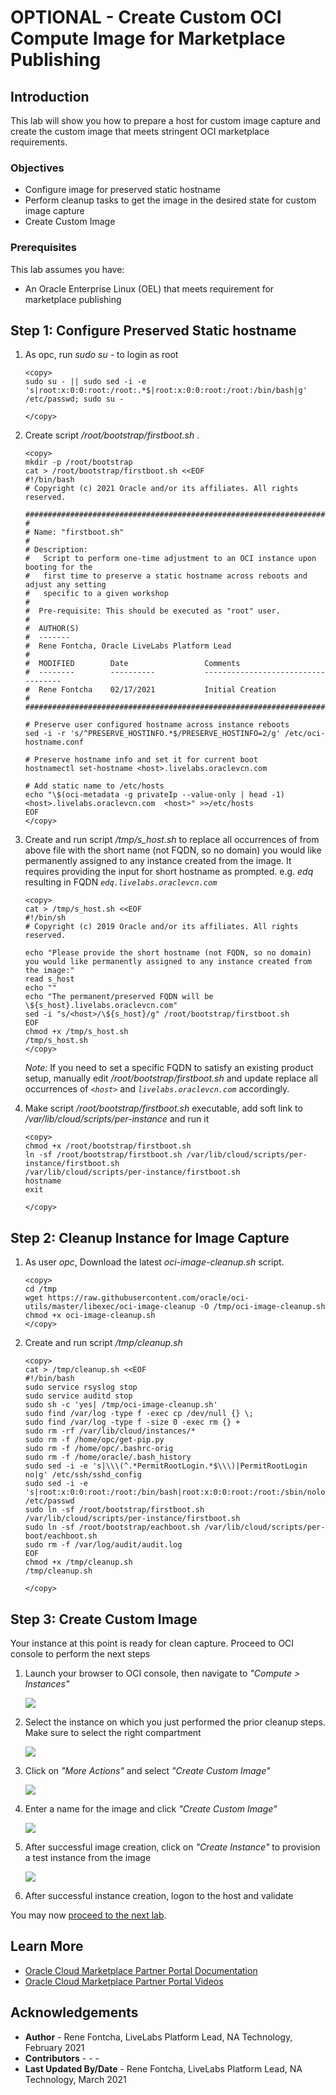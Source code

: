 # OPTIONAL - Create Custom OCI Compute Image for Marketplace Publishing

## Introduction
This lab will show you how to prepare a host for custom image capture and create the custom image that meets stringent OCI marketplace requirements.

### Objectives
- Configure image for preserved static hostname
- Perform cleanup tasks to get the image in the desired state for custom image capture
- Create Custom Image

### Prerequisites
This lab assumes you have:
- An Oracle Enterprise Linux (OEL) that meets requirement for marketplace publishing

## **Step 1**: Configure Preserved Static hostname
1.  As opc, run *sudo su -* to login as root

    ```
    <copy>
    sudo su - || sudo sed -i -e 's|root:x:0:0:root:/root:.*$|root:x:0:0:root:/root:/bin/bash|g' /etc/passwd; sudo su -

    </copy>
    ```

2. Create script */root/bootstrap/firstboot.sh* .

    ```
    <copy>
    mkdir -p /root/bootstrap
    cat > /root/bootstrap/firstboot.sh <<EOF
    #!/bin/bash
    # Copyright (c) 2021 Oracle and/or its affiliates. All rights reserved.

    ################################################################################
    #
    # Name: "firstboot.sh"
    #
    # Description:
    #   Script to perform one-time adjustment to an OCI instance upon booting for the
    #   first time to preserve a static hostname across reboots and adjust any setting
    #   specific to a given workshop
    #
    #  Pre-requisite: This should be executed as "root" user.
    #
    #  AUTHOR(S)
    #  -------
    #  Rene Fontcha, Oracle LiveLabs Platform Lead
    #
    #  MODIFIED        Date                 Comments
    #  --------        ----------           -----------------------------------
    #  Rene Fontcha    02/17/2021           Initial Creation
    #
    ###############################################################################

    # Preserve user configured hostname across instance reboots
    sed -i -r 's/^PRESERVE_HOSTINFO.*$/PRESERVE_HOSTINFO=2/g' /etc/oci-hostname.conf

    # Preserve hostname info and set it for current boot
    hostnamectl set-hostname <host>.livelabs.oraclevcn.com

    # Add static name to /etc/hosts
    echo "\$(oci-metadata -g privateIp --value-only | head -1)   <host>.livelabs.oraclevcn.com  <host>" >>/etc/hosts
    EOF
    </copy>
    ```

3. Create and run script */tmp/s_host.sh* to replace all occurrences of *<host>* from above file with the short name (not FQDN, so no domain) you would like permanently assigned to any instance created from the image. It requires providing the input for short hostname as prompted. e.g. *edq* resulting in FQDN *`edq.livelabs.oraclevcn.com`*

    ```
    <copy>
    cat > /tmp/s_host.sh <<EOF
    #!/bin/sh
    # Copyright (c) 2019 Oracle and/or its affiliates. All rights reserved.

    echo "Please provide the short hostname (not FQDN, so no domain) you would like permanently assigned to any instance created from the image:"
    read s_host
    echo ""
    echo "The permanent/preserved FQDN will be \${s_host}.livelabs.oraclevcn.com"
    sed -i "s/<host>/\${s_host}/g" /root/bootstrap/firstboot.sh
    EOF
    chmod +x /tmp/s_host.sh
    /tmp/s_host.sh
    </copy>
    ```

    *Note:* If you need to set a specific FQDN to satisfy an existing product setup, manually edit */root/bootstrap/firstboot.sh* and update replace all occurrences of *`<host>`* and *`livelabs.oraclevcn.com`* accordingly.

4. Make script */root/bootstrap/firstboot.sh* executable, add soft link to */var/lib/cloud/scripts/per-instance* and run it

    ```
    <copy>
    chmod +x /root/bootstrap/firstboot.sh
    ln -sf /root/bootstrap/firstboot.sh /var/lib/cloud/scripts/per-instance/firstboot.sh
    /var/lib/cloud/scripts/per-instance/firstboot.sh
    hostname
    exit

    </copy>
    ```

## **Step 2**: Cleanup Instance for Image Capture   
1. As user *opc*, Download the latest *oci-image-cleanup.sh* script.

    ```
    <copy>
    cd /tmp
    wget https://raw.githubusercontent.com/oracle/oci-utils/master/libexec/oci-image-cleanup -O /tmp/oci-image-cleanup.sh
    chmod +x oci-image-cleanup.sh
    </copy>
    ```

2. Create and run script */tmp/cleanup.sh*

    ```
    <copy>
    cat > /tmp/cleanup.sh <<EOF
    #!/bin/bash
    sudo service rsyslog stop
    sudo service auditd stop
    sudo sh -c 'yes| /tmp/oci-image-cleanup.sh'
    sudo find /var/log -type f -exec cp /dev/null {} \;
    sudo find /var/log -type f -size 0 -exec rm {} +
    sudo rm -rf /var/lib/cloud/instances/*
    sudo rm -f /home/opc/get-pip.py
    sudo rm -f /home/opc/.bashrc-orig
    sudo rm -f /home/oracle/.bash_history
    sudo sed -i -e 's|\\\(^.*PermitRootLogin.*$\\\)|PermitRootLogin no|g' /etc/ssh/sshd_config
    sudo sed -i -e 's|root:x:0:0:root:/root:/bin/bash|root:x:0:0:root:/root:/sbin/nologin|g' /etc/passwd
    sudo ln -sf /root/bootstrap/firstboot.sh /var/lib/cloud/scripts/per-instance/firstboot.sh
    sudo ln -sf /root/bootstrap/eachboot.sh /var/lib/cloud/scripts/per-boot/eachboot.sh
    sudo rm -f /var/log/audit/audit.log
    EOF
    chmod +x /tmp/cleanup.sh
    /tmp/cleanup.sh

    </copy>
    ```

## **Step 3**: Create Custom Image   
Your instance at this point is ready for clean capture. Proceed to OCI console to perform the next steps

1. Launch your browser to OCI console, then navigate to *"Compute > Instances"*

    ![](./images/select-instance-1.png " ")

2. Select the instance on which you just performed the prior cleanup steps. Make sure to select the right compartment

    ![](./images/select-instance-2.png " ")

3. Click on *"More Actions"* and select *"Create Custom Image"*

    ![](./images/create-image-1.png " ")

4. Enter a name for the image and click *"Create Custom Image"*

    ![](./images/create-image-2.png " ")

5. After successful image creation, click on *"Create Instance"* to provision a test instance from the image

    ![](./images/create-test-instance.png " ")

6. After successful instance creation, logon to the host and validate


You may now [proceed to the next lab](#next).

## Learn More
* [Oracle Cloud Marketplace Partner Portal Documentation](https://docs.oracle.com/en/cloud/marketplace/partner-portal/index.html)
* [Oracle Cloud Marketplace Partner Portal Videos](https://docs.oracle.com/en/cloud/marketplace/partner-portal/videos.html)


## Acknowledgements
* **Author** - Rene Fontcha, LiveLabs Platform Lead, NA Technology, February 2021
* **Contributors** - - -
* **Last Updated By/Date** - Rene Fontcha, LiveLabs Platform Lead, NA Technology, March 2021
